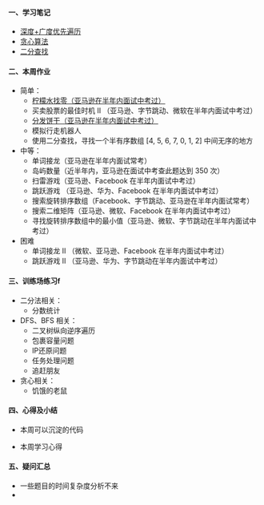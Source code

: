 #### 一、学习笔记
- [深度+广度优先遍历](https://github.com/xiaoboji/algorithm024/tree/main/Week_04/note/DfsBfs.md)
- [贪心算法](https://github.com/xiaoboji/algorithm024/tree/main/Week_03/note/Greedy.md)
- [二分查找](https://github.com/xiaoboji/algorithm024/tree/main/Week_03/note/BinarySearch.md)
#### 二、本周作业

- 简单：
  * [柠檬水找零（亚马逊在半年内面试中考过）](https://github.com/xiaoboji/j-leetcode/blob/main/java/src/main/java/com/xiaoboji/problem/greedy/d_860/[860]柠檬水找零.java)
  * 买卖股票的最佳时机 II （亚马逊、字节跳动、微软在半年内面试中考过）
  * [分发饼干（亚马逊在半年内面试中考过）](https://github.com/xiaoboji/j-leetcode/tree/main/java/src/main/java/com/xiaoboji/problem/greedy/d_455/[455]分发饼干.java)
  * 模拟行走机器人
  * 使用二分查找，寻找一个半有序数组 [4, 5, 6, 7, 0, 1, 2] 中间无序的地方
- 中等：
  * 单词接龙（亚马逊在半年内面试常考）
  * 岛屿数量（近半年内，亚马逊在面试中考查此题达到 350 次）
  * 扫雷游戏（亚马逊、Facebook 在半年内面试中考过）
  * 跳跃游戏 （亚马逊、华为、Facebook 在半年内面试中考过）
  * 搜索旋转排序数组（Facebook、字节跳动、亚马逊在半年内面试常考）
  * 搜索二维矩阵（亚马逊、微软、Facebook 在半年内面试中考过）
  * 寻找旋转排序数组中的最小值（亚马逊、微软、字节跳动在半年内面试中考过）
- 困难
  * 单词接龙 II （微软、亚马逊、Facebook 在半年内面试中考过）
  * 跳跃游戏 II （亚马逊、华为、字节跳动在半年内面试中考过）

#### 三、训练场练习f
- 二分法相关：
  * 分数统计
- DFS、BFS 相关：
  * 二叉树纵向逆序遍历
  * 包裹容量问题
  * IP还原问题
  * 任务处理问题
  * 追赶朋友
- 贪心相关：
  * 饥饿的老鼠
#### 四、心得及小结

- 本周可以沉淀的代码


- 本周学习心得


#### 五、疑问汇总
- 一些题目的时间复杂度分析不来
- 